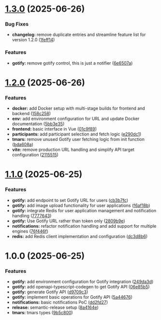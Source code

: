 # [1.3.0](https://github.com/Billos/tmars-notifier/compare/1.2.0...1.3.0) (2025-06-26)


### Bug Fixes

* **changelog:** remove duplicate entries and streamline feature list for version 1.2.0 ([1feff14](https://github.com/Billos/tmars-notifier/commit/1feff145f8f056ef14cc1343152b0f2cd18c5b02))


### Features

* **gotify:** remove gotify control, this is just a notifier ([6e6507a](https://github.com/Billos/tmars-notifier/commit/6e6507a9ffc8545845802721e9bba7c4103f2037))

# [1.2.0](https://github.com/Billos/tmars-notifier/compare/1.1.0...1.2.0) (2025-06-26)

### Features

- **docker:** add Docker setup with multi-stage builds for frontend and backend ([158c258](https://github.com/Billos/tmars-notifier/commit/158c258111063beb039d43960c7b3795ac297e52))
- **env:** add environment configuration for URL and update Docker documentation ([5bb3e35](https://github.com/Billos/tmars-notifier/commit/5bb3e35a4a7e4c627fc8df6e37982099c5688bf3))
- **frontend:** basic interface in Vue ([01c9f89](https://github.com/Billos/tmars-notifier/commit/01c9f89c6329aef72c3deedf0a55e3e6488075f7))
- **participants:** add participant selection and fetch logic ([e290dc1](https://github.com/Billos/tmars-notifier/commit/e290dc175bb9bf84e5a8d2bd734eab42fa207340))
- **tmars:** remove unused Gotify user fetching logic from init function ([bda608a](https://github.com/Billos/tmars-notifier/commit/bda608ab3bc08935f9e6244e96917daa78890a56))
- **vite:** remove production URL handling and simplify API target configuration ([2115515](https://github.com/Billos/tmars-notifier/commit/2115515a147b5fb279f677714903991a35844321))

# [1.1.0](https://github.com/Billos/tmars-notifier/compare/1.0.0...1.1.0) (2025-06-25)

### Features

- **gotify:** add endpoint to set Gotify URL for users ([cb3b7fc](https://github.com/Billos/tmars-notifier/commit/cb3b7fccb50530fe5f25e838d1749fd56ecef048))
- **gotify:** add image upload functionality for user applications ([f6af18b](https://github.com/Billos/tmars-notifier/commit/f6af18bf909a1ca927c5928aa19b57313b987df8))
- **gotify:** integrate Redis for user application management and notification handling ([7777643](https://github.com/Billos/tmars-notifier/commit/7777643591d377135e732498260f4ebe0a099433))
- **gotify:** Use Gotify URL rather than token only ([2809b9e](https://github.com/Billos/tmars-notifier/commit/2809b9e627544998ef28e7956803147336c15292))
- **notifications:** refactor notification handling and add support for multiple engines ([76f446f](https://github.com/Billos/tmars-notifier/commit/76f446ff77b010ecafff75601e35f3ad6e3a5334))
- **redis:** add Redis client implementation and configuration ([dc3d8b6](https://github.com/Billos/tmars-notifier/commit/dc3d8b6d285090bbcd6e41dcf37095dba1530980))

# 1.0.0 (2025-06-25)

### Features

- **gotify:** add environment configuration for Gotify integration ([249da3d](https://github.com/Billos/tmars-notifier/commit/249da3d91f80f0a01009ccf27ba1c5fc2c9ae8fe))
- **gotify:** add openapi-typescript-codegen to get Gotify API ([06e85b5](https://github.com/Billos/tmars-notifier/commit/06e85b57caa7a933c3be41a240e6ee54164398b7))
- **gotify:** generate Gotify API ([d9709c3](https://github.com/Billos/tmars-notifier/commit/d9709c3badaaccfa356286712dd5451930fe252d))
- **gotify:** implement basic operations for Gotify API ([5a44676](https://github.com/Billos/tmars-notifier/commit/5a4467633107d878401b6066429cd554da7a04f7))
- **notifications:** basic notifications PoC ([dd2fd27](https://github.com/Billos/tmars-notifier/commit/dd2fd27ef21c786782c541cd3b8ce95656d419e9))
- **release:** semantic-release setup ([8a4164e](https://github.com/Billos/tmars-notifier/commit/8a4164e4b31b989839b012a32a5c65723743288d))
- **tmars:** tmars types ([9b5c800](https://github.com/Billos/tmars-notifier/commit/9b5c800757155c439453cd2d1e0268535e27faa7))
